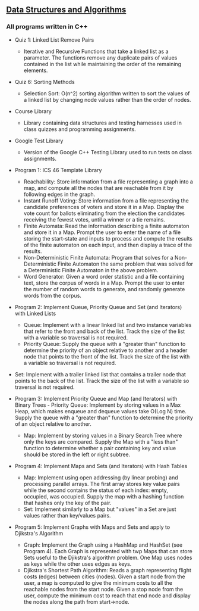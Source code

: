 ## [Data Structures and Algorithms](https://github.com/HungryAdi/Coursework/tree/master/DataStructures%26Algorithms)
### All programs written in C++
  * Quiz 1: Linked List Remove Pairs
    - Iterative and Recursive Functions that take a linked list as a parameter. The functions remove any duplicate pairs of values contained in the list while maintaining the order of the remaining elements.
  
  * Quiz 6: Sorting Methods
    - Selection Sort: O(n^2) sorting algorithm written to sort the values of a linked list by changing node values rather than the order of nodes.
  
  * Course Library
    - Library containing data structures and testing harnesses used in class quizzes and programming assignments.
  
  * Google Test Library
    - Version of the Google C++ Testing Library used to run tests on class assignments.
  
  * Program 1: ICS 46 Template Library
    - Reachability: Store information from a file representing a graph into a map, and compute all the nodes that are reachable from it by following edges in the graph.
    - Instant Runoff Voting: Store information from a file representing the candidate preferences of voters and store it in a Map. Display the vote count for ballots eliminating from the election the candidates receiving the fewest votes, until a winner or a tie remains.
    - Finite Automata: Read the information describing a finite automaton and store it in a Map. Prompt the user to enter the name of a file storing the start-state and inputs to process and compute the results of the finite automaton on each input, and then display a trace of the results.
    - Non-Deterministic Finite Automata: Program that solves for a Non-Deterministic Finite Automaton the same problem that was solved for a Deterministic Finite Automaton in the above problem.
    - Word Generator: Given a word order statistic and a file containing text, store the corpus of words in a Map. Prompt the user to enter the number of random words to generate, and randomly generate words from the corpus.
  
  * Program 2: Implement Queue, Priority Queue and Set (and Iterators) with Linked Lists
  	 - Queue: Implement with a linear linked list and two instance variables that refer to the front and back of the list. Track the size of the list with a variable so traversal is not required.
    - Priority Queue: Supply the queue with a "greater than" function to determine the priority of an object relative to another and a header node that points to the front of the list. Track the size of the list with a variable so traversal is not required.
   - Set: Implement with a trailer linked list that contains a trailer node that points to the back of the list. Track the size of the list with a variable so traversal is not required.
    
 * Program 3: Implement Priority Queue and Map (and Iterators) with Binary Trees
 		 - Priority Queue: Implement by storing values in a Max Heap, which makes enqueue and dequeue values take O(Log N) time. Supply the queue with a "greater than" function to determine the priority of an object relative to another.
    - Map: Implement by storing values in a Binary Search Tree where only the keys are compared. Supply the Map with a "less than" function to determine whether a pair containing key and value should be stored in the left or right subtree.
    
 *  Program 4: Implement Maps and Sets (and Iterators) with Hash Tables
    - Map: Implement using open addressing (by linear probing) and processing parallel arrays. The first array stores key value pairs while the second contains the status of each index: empty, occupied, was occupied. Supply the map with a hashing function that hashes only the key of the pair.
    - Set: Implement similarly to a Map but "values" in a Set are just values rather than key/values pairs.
    
 * Program 5: Implement Graphs with Maps and Sets and apply to Djikstra's Algorithm
    - Graph: Implement the Graph using a HashMap and HashSet (see Program 4). Each Graph is represented with twp Maps that can store Sets useful to the Djikstra's algorithm problem. One Map uses nodes as keys while the other uses edges as keys.
    - Djikstra's Shortest Path Algorithm: Reads a graph representing flight costs (edges) between cities (nodes). Given a start node from the user, a map is computed to give the minimum costs to all the reachable nodes from the start node. Given a stop node from the user, compute the minimum cost to reach that end node and display the nodes along the path from start->node.
